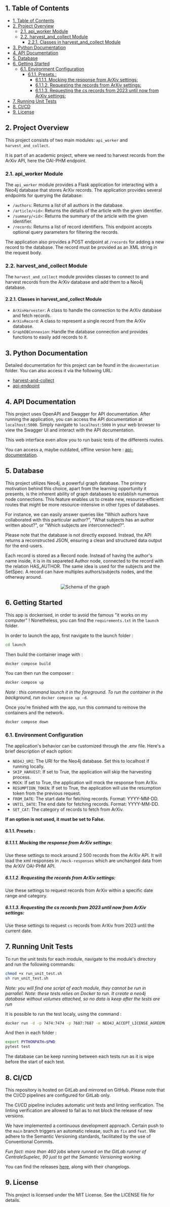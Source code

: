 ## 1. Table of Contents
- [1. Table of Contents](#1-table-of-contents)
- [2. Project Overview](#2-project-overview)
  - [2.1. api\_worker Module](#21-api_worker-module)
  - [2.2. harvest\_and\_collect Module](#22-harvest_and_collect-module)
    - [2.2.1. Classes in harvest\_and\_collect Module](#221-classes-in-harvest_and_collect-module)
- [3. Python Documentation](#3-python-documentation)
- [4. API Documentation](#4-api-documentation)
- [5. Database](#5-database)
- [6. Getting Started](#6-getting-started)
  - [6.1. Environment Configuration](#61-environment-configuration)
    - [6.1.1. Presets :](#611-presets-)
      - [6.1.1.1. Mocking the response from ArXiv settings:](#6111-mocking-the-response-from-arxiv-settings)
      - [6.1.1.2. Requesting the records from ArXiv settings:](#6112-requesting-the-records-from-arxiv-settings)
      - [6.1.1.3. Requesting the cs records from 2023 until now from ArXiv settings:](#6113-requesting-the-cs-records-from-2023-until-now-from-arxiv-settings)
- [7. Running Unit Tests](#7-running-unit-tests)
- [8. CI/CD](#8-cicd)
- [9. License](#9-license)

## 2. Project Overview

This project consists of two main modules: `api_worker` and `harvest_and_collect`.

It is part of an academic project, where we need to harvest records from the ArXiv API, here the OAI-PHM endpoint.

### 2.1. api_worker Module

The `api_worker` module provides a Flask application for interacting with a Neo4j database that stores ArXiv records. The application provides several endpoints for querying the database:

- `/authors`: Returns a list of all authors in the database.
- `/article/<id>`: Returns the details of the article with the given identifier.
- `/summary/<id>`: Returns the summary of the article with the given identifier.
- `/records`: Returns a list of record identifiers. This endpoint accepts optional query parameters for filtering the records.

The application also provides a POST endpoint at `/records` for adding a new record to the database. The record must be provided as an XML string in the request body.

### 2.2. harvest_and_collect Module

The `harvest_and_collect` module provides classes to connect to and harvest records from the ArXiv database and add them to a Neo4j database.

#### 2.2.1. Classes in harvest_and_collect Module

- `ArXivHarvester`: A class to handle the connection to the ArXiv database and fetch records.
- `ArXivRecord`: A class to represent a single record from the ArXiv database.
- `GraphDBConnexion`: Handle the database connection and provides functions to easily add records to it.

## 3. Python Documentation

Detailed documentation for this project can be found in the `documentation` folder. You can also access it via the following URL:
- [harvest-and-collect](documentation/harvest-and-collect.md)
- [api-endpoint](documentation/api-endpoint.md)

## 4. API Documentation

This project uses OpenAPI and Swagger for API documentation. After running the application, you can access the API documentation at `localhost:5000`. Simply navigate to `localhost:5000` in your web browser to view the Swagger UI and interact with the API documentation.

This web interface even allow you to run basic tests of the differents routes.

You can access a, maybe outdated, offline version here : [api-documentation](documentation/api-documentation.md).

## 5. Database

This project utilizes Neo4j, a powerful graph database. The primary motivation behind this choice, apart from the learning opportunity it presents, is the inherent ability of graph databases to establish numerous node connections. This feature enables us to create new, resource-efficient routes that might be more resource-intensive in other types of databases.

For instance, we can easily answer queries like "Which authors have collaborated with this particular author?", "What subjects has an author written about?", or "Which subjects are interconnected?".

Please note that the database is not directly exposed. Instead, the API returns a reconstructed JSON, ensuring a clean and structured data output for the end-users.

Each record is stored as a Record node. Instead of having the author's name inside, it is in its separeted Author node, connected to the record with the relation HAS_AUTHOR. The same idea is used for the subjects and the SetSpec. A record can have multiples authors/subjects nodes, and the otherway around.

<p align="center">
    <img src="documentation/graph-schema.png" alt="Schema of the graph">
</p>

## 6. Getting Started

This app is dockerised, in order to avoid the famous "it works on my computer" ! Nonetheless, you can find the `requirements.txt` in the `launch` folder.

In order to launch the app, first navigate to the launch folder :
```bash
cd launch
```
Then build the container image with :
```bash
docker compose build
```
You can then run the composer :
```bash
docker compose up
```
*Note : this command launch it in the foreground. To run the container in the background, run* `docker compose up -d`*.*

Once you're finished with the app, run this command to remove the containers and the network.
```bash
docker compose down
```

### 6.1. Environment Configuration

The application's behavior can be customized through the .env file.  Here's a brief description of each option:

- `NEO4J_URI`: The URI for the Neo4j database. Set this to localhost if running locally.
- `SKIP_HARVEST`: If set to True, the application will skip the harvesting process.
- `MOCK`: If set to True, the application will mock the response from ArXiv.
- `RESUMPTION_TOKEN`: If set to True, the application will use the resumption token from the previous request.
- `FROM_DATE`: The start date for fetching records. Format: YYYY-MM-DD.
- `UNTIL_DATE`: The end date for fetching records. Format: YYYY-MM-DD.
- `SET_CAT`: The category of records to fetch from ArXiv.
  
**If an option is not used, it must be set to False.**

#### 6.1.1. Presets :

##### 6.1.1.1. Mocking the response from ArXiv settings:

Use these settings to mock around 2 500 records from the ArXiv API. It will load the xml responses in `/mock-responses` which are unchanged data from the ArXiV OAI-PHM API.

##### 6.1.1.2. Requesting the records from ArXiv settings:
Use these settings to request records from ArXiv within a specific date range and category.

##### 6.1.1.3. Requesting the cs records from 2023 until now from ArXiv settings:
Use these settings to request `cs` records from ArXiv from 2023 until the current date.

## 7. Running Unit Tests

To run the unit tests for each module, navigate to the module's directory and run the following commands:

```bash
chmod +x run_unit_test.sh
sh run_unit_test.sh
```

*Note: you will find one script of each module, they cannot be run in parrallel.*
*Note: these tests relies on Docker to run. It create a neo4j database without volumes attached, so no data is keep after the tests are run*

It is possible to run the test localy, using the command : 

```bash
docker run -d -p 7474:7474 -p 7687:7687 -e NEO4J_ACCEPT_LICENSE_AGREEMENT=yes -e NEO4J_AUTH=none neo4j:5.15.0-community-bullseye
```

And then in each folder :
```bash
export PYTHONPATH=$PWD
pytest test
```

The database can be keep running between each tests run as it is wipe before the start of each test.

## 8. CI/CD

This repository is hosted on GitLab and mirrored on GitHub. Please note that the CI/CD pipelines are configured for GitLab only.

The CI/CD pipeline includes automatic unit tests and linting verification. The linting verification are allowed to fail as to not block the release of new versions.

We have implemented a continuous development approach. Certain push to the `main` branch triggers an automatic release, such as `fix` and `feat`. We adhere to the Semantic Versioning standards, facilitated by the use of Conventional Commits.

*Fun fact: more than 460 jobs where runned on the GitLab runner of CentraleSupelec, 90 just to get the Semantic Versioning working.*

You can find the releases [here](https://gitlab-student.centralesupelec.fr/thomas.robertson/arxiv-api-extraction/-/releases), along with their changelogs.


## 9. License

This project is licensed under the MIT License. See the LICENSE file for details.